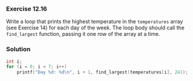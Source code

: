 ### Exercise 12.16
Write a loop that prints the highest temperature in the `temperatures` array
(see Exercise 14) for each day of the week. The loop body should call the
`find_largest` function, passing it one row of the array at a time.

### Solution

```c
int i;
for (i = 0; i < 7; i++)
    printf("Day %d: %d\n", i + 1, find_largest(temperatures[i], 24));
```
